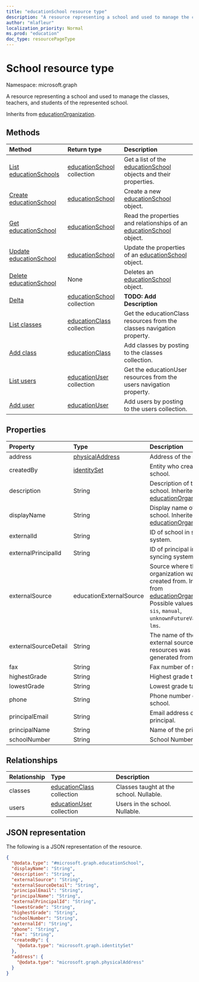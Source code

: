 ```yaml
---
title: "educationSchool resource type"
description: "A resource representing a school and used to manage the classes, teachers, and students of the represented school.  "
author: "mlafleur"
localization_priority: Normal
ms.prod: "education"
doc_type: resourcePageType
---
```


# School resource type

Namespace: microsoft.graph

A resource representing a school and used to manage the classes, teachers, and students of the represented school.

Inherits from [educationOrganization](../resources/educationorganization.md).

## Methods

| Method                                                                       | Return type                                                         | Description                                                                                            |
| :--------------------------------------------------------------------------- | :------------------------------------------------------------------ | :----------------------------------------------------------------------------------------------------- |
| [List educationSchools](../api/educationschool-list.md)                      | [educationSchool](../resources/educationschool.md) collection       | Get a list of the [educationSchool](../resources/educationschool.md) objects and their properties.     |
| [Create educationSchool](../api/educationschool-create.md)                   | [educationSchool](../resources/educationschool.md)                  | Create a new [educationSchool](../resources/educationschool.md) object.                                |
| [Get educationSchool](../api/educationschool-get.md)                         | [educationSchool](../resources/educationschool.md)                  | Read the properties and relationships of an [educationSchool](../resources/educationschool.md) object. |
| [Update educationSchool](../api/educationschool-update.md)                   | [educationSchool](../resources/educationschool.md)                  | Update the properties of an [educationSchool](../resources/educationschool.md) object.                 |
| [Delete educationSchool](../api/educationschool-delete.md)                   | None                                                                | Deletes an [educationSchool](../resources/educationschool.md) object.                                  |
| [Delta](../api/educationschool-delta.md)                                     | [educationSchool](../resources/educationschool.md) collection       | **TODO: Add Description**                                                                              |
| [List classes](../api/educationschool-list-classes.md)                       | [educationClass](../resources/educationclass.md) collection         | Get the educationClass resources from the classes navigation property.                                 |
| [Add class](../api/educationschool-post-classes.md)                 | [educationClass](../resources/educationclass.md)                    | Add classes by posting to the classes collection.                                                      |
| [List users](../api/educationschool-list-users.md)                           | [educationUser](../resources/educationuser.md) collection           | Get the educationUser resources from the users navigation property.                                    |
| [Add user](../api/educationschool-post-users.md)                    | [educationUser](../resources/educationuser.md)                      | Add users by posting to the users collection.                                                          |

## Properties

| Property             | Type                                               | Description                                                                                                                                                                                        |
| :------------------- | :------------------------------------------------- | :------------------------------------------------------------------------------------------------------------------------------------------------------------------------------------------------- |
| address              | [physicalAddress](../resources/physicaladdress.md) | Address of the school.                                                                                                                                                                             |
| createdBy            | [identitySet](../resources/identityset.md)         | Entity who created the school.                                                                                                                                                                     |
| description          | String                                             | Description of the school. Inherited from [educationOrganization](../resources/educationorganization.md)                                                                                           |
| displayName          | String                                             | Display name of the school. Inherited from [educationOrganization](../resources/educationorganization.md)                                                                                          |
| externalId           | String                                             | ID of school in syncing system.                                                                                                                                                                    |
| externalPrincipalId  | String                                             | ID of principal in syncing system.                                                                                                                                                                 |
| externalSource       | educationExternalSource                            | Source where this organization was created from. Inherited from [educationOrganization](../resources/educationorganization.md). Possible values are: `sis`, `manual`, `unknownFutureValue`, `lms`. |
| externalSourceDetail | String                                             | The name of the external source this resources was generated from.                                                                                                                                 |
| fax                  | String                                             | Fax number of school.                                                                                                                                                                              |
| highestGrade         | String                                             | Highest grade taught.                                                                                                                                                                              |
| lowestGrade          | String                                             | Lowest grade taught.                                                                                                                                                                               |
| phone                | String                                             | Phone number of school.                                                                                                                                                                            |
| principalEmail       | String                                             | Email address of the principal.                                                                                                                                                                    |
| principalName        | String                                             | Name of the principal.                                                                                                                                                                             |
| schoolNumber         | String                                             | School Number.                                                                                                                                                                                     |

## Relationships

| Relationship | Type                                                        | Description                             |
| :----------- | :---------------------------------------------------------- | :-------------------------------------- |
| classes      | [educationClass](../resources/educationclass.md) collection | Classes taught at the school. Nullable. |
| users        | [educationUser](../resources/educationuser.md) collection   | Users in the school. Nullable.          |

## JSON representation

The following is a JSON representation of the resource.

<!-- {
  "blockType": "resource",
  "keyProperty": "id",
  "@odata.type": "microsoft.graph.educationSchool",
  "baseType": "microsoft.graph.educationOrganization",
  "openType": false
}
-->

```json
{
  "@odata.type": "#microsoft.graph.educationSchool",
  "displayName": "String",
  "description": "String",
  "externalSource": "String",
  "externalSourceDetail": "String",
  "principalEmail": "String",
  "principalName": "String",
  "externalPrincipalId": "String",
  "lowestGrade": "String",
  "highestGrade": "String",
  "schoolNumber": "String",
  "externalId": "String",
  "phone": "String",
  "fax": "String",
  "createdBy": {
    "@odata.type": "microsoft.graph.identitySet"
  },
  "address": {
    "@odata.type": "microsoft.graph.physicalAddress"
  }
}
```
